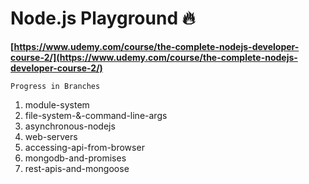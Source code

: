 # Node.js Playground 🔥

**[https://www.udemy.com/course/the-complete-nodejs-developer-course-2/](https://www.udemy.com/course/the-complete-nodejs-developer-course-2/)**

    Progress in Branches

1.  module-system
2.  file-system-&-command-line-args
3.  asynchronous-nodejs
4.  web-servers
5.  accessing-api-from-browser
6.  mongodb-and-promises
7.  rest-apis-and-mongoose
